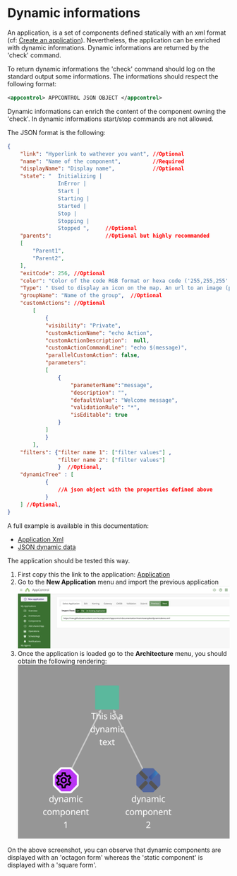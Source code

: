 # Dynamic informations

An application, is a set of components defined statically with an xml format (cf: [Create an application](./../map.md)).
Nevertheless, the application can be enriched with dynamic informations.
Dynamic informations are returned by the 'check' command.

To return dynamic informations the 'check' command should log on the standard output some informations. The informations should respect the following format:
```xml
<appcontrol> APPCONTROL JSON OBJECT </appcontrol>
```

Dynamic informations can enrich the content of the component owning the 'check'. In dynamic informations start/stop commands are not allowed.

The JSON format is the following:

```json
{
    "link": "Hyperlink to wathever you want", //Optional
    "name": "Name of the component",          //Required
    "displayName": "Display name",            //Optional
    "state": "  Initializing | 
                InError |
                Start |
                Starting |
                Started |
                Stop |
                Stopping |
                Stopped ",     //Optional
    "parents":                 //Optional but highly recommanded
    [
        "Parent1",
        "Parent2",
    ],
    "exitCode": 256, //Optional
    "color": "Color of the code RGB format or hexa code ('255,255,255' or #FFFFFF", //Optional
    "Type": " Used to display an icon on the map. An url to an image (png, jpeg or svg) can be set. Anyway you can use one of the following value: browser, cd, chip, data-information, devises, dollar, euro, file, green-thermometer, hdd, memflash, memory, middleware, network, orange-thermometer, pounds, process, service, tools, user, yen",  //Optional
    "groupName": "Name of the group",  //Optional
    "customActions": //Optional
        [
            {
            "visibility": "Private",
            "customActionName": "echo Action",
            "customActionDescription":  null,
            "customActionCommandLine": "echo $(message)",
            "parallelCustomAction": false,
            "parameters":
            [
                {
                    "parameterName":"message",
                    "description": "",
                    "defaultValue": "Welcome message",
                    "validationRule": "*",
                    "isEditable": true
                }
            ]
            }
        ],
    "filters": {"filter name 1": ["filter values"] ,
                "filter name 2": ["filter values"]
                }  //Optional,
    "dynamicTree" : [
            {
                //A json object with the properties defined above
            }
    ] //Optional,
}
```

A full example is available in this documentation:
- [Application Xml](../../examples/dynamicdemo.xml)
- [JSON dynamic data](../../examples/dynamic.json)

The application should be tested this way. 

1. First copy this the link to the application: [Application](https://raw.githubusercontent.com/xcomponent/appcontrol-documentation/main/examples/dynamicdemo.xml)
2. Go to the **New Application** menu and import the previous application
   ![Import](../../images/import_dynamic_map.png)
3. Once the application is loaded go to the **Architecture** menu, you should obtain the following rendering:
   ![Map](../../images/dynamic_map.png)

On the above screenshot, you can observe that dynamic components are displayed with an 'octagon form' whereas the 'static component' is displayed with a 'square form'.





